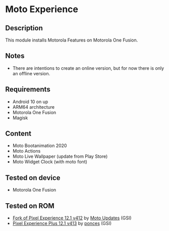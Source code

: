 # Moto Experience

## Description
This module installs Motorola Features on Motorola One Fusion.

## Notes
- There are intentions to create an online version, but for now there is only an offline version.

## Requirements
- Android 10 on up
- ARM64 architecture
- Motorola One Fusion
- Magisk

## Content
- Moto Bootanimation 2020
- Moto Actions
- Moto Live Wallpaper (update from Play Store)
- Moto Widget Clock (with moto font)

## Tested on device
- Motorola One Fusion

## Tested on ROM
- [Fork of Pixel Experience 12.1 v412](https://t.me/MotoUpdatesbr/17) by [Moto Updates](https://t.me/MotoUpdatesbr) (GSI)
- [Pixel Experience Plus 12.1 v413](https://github.com/ponces/treble_build_pe/releases/tag/v413-plus) by [ponces](https://github.com/ponces) (GSI)